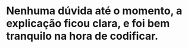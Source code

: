 # Nenhuma dúvida até o momento, a explicação ficou clara, e foi bem tranquilo na hora de codificar.
